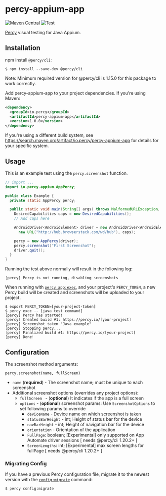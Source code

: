 # percy-appium-app

[![Maven Central](https://maven-badges.herokuapp.com/maven-central/io.percy/percy-appium-app/badge.svg)](https://maven-badges.herokuapp.com/maven-central/io.percy/percy-appium-app)
![Test](https://github.com/percy/percy-appium-java/workflows/Test/badge.svg)

[Percy](https://percy.io) visual testing for Java Appium.

## Installation

npm install `@percy/cli`:

```sh-session
$ npm install --save-dev @percy/cli
```
Note: Minimum required version for @percy/cli is 1.15.0 for this package to work correctly.

Add percy-appium-app to your project dependencies. If you're using Maven:

``` xml
<dependency>
  <groupId>io.percy</groupId>
  <artifactId>percy-appium-app</artifactId>
  <version>1.0.0</version>
</dependency>
```

If you're using a different build system, see https://search.maven.org/artifact/io.percy/percy-appium-app for details for your specific system.

## Usage

This is an example test using the `percy.screenshot` function.

``` java
// import ...
import io.percy.appium.AppPercy;

public class Example {
  private static AppPercy percy;

  public static void main(String[] args) throws MalformedURLException, InterruptedException {
    DesiredCapabilities caps = new DesiredCapabilities();
    // Add caps here

    AndroidDriver<AndroidElement> driver = new AndroidDriver<AndroidElement>(
      new URL("http://hub.browserstack.com/wd/hub"), caps);

    percy = new AppPercy(driver);
    percy.screenshot("First Screenshot");
    driver.quit();
  }
}
```

Running the test above normally will result in the following log:

```sh-session
[percy] Percy is not running, disabling screenshots
```

When running with [`percy
app:exec`](https://github.com/percy/cli/tree/master/packages/cli-app#percy-appexec), and your project's
`PERCY_TOKEN`, a new Percy build will be created and screenshots will be uploaded to your project.

```sh-session
$ export PERCY_TOKEN=[your-project-token]
$ percy exec -- [java test command]
[percy] Percy has started!
[percy] Created build #1: https://percy.io/[your-project]
[percy] Screenshot taken "Java example"
[percy] Stopping percy...
[percy] Finalized build #1: https://percy.io/[your-project]
[percy] Done!
```

## Configuration

The screenshot method arguments:

`percy.screenshot(name, fullScreen)`

- `name` (**required**) - The screenshot name; must be unique to each screenshot
- Additional screenshot options (overrides any project options):
  - `fullScreen ` - (**optional**) It indicates if the app is a full screen
  - `options` - (**optional**) screenshot params:
    Use `ScreenshotOptions` to set following params to override
      - `deviceName` - Device name on which screenshot is taken
      - `statusBarHeight` - int; Height of status bar for the device
      - `navBarHeight` - int; Height of navigation bar for the device
      - `orientation`  - Orientation of the application
      - `FullPage`: boolean; [Experimental] only supported on App Automate driver sessions [ needs @percy/cli 1.20.2+ ]
      - `ScreenLengths`: int; [Experimental] max screen lengths for fullPage [ needs @percy/cli 1.20.2+ ]
### Migrating Config

If you have a previous Percy configuration file, migrate it to the newest version with the
[`config:migrate`](https://github.com/percy/cli/tree/master/packages/cli-config#percy-configmigrate-filepath-output) command:

```sh-session
$ percy config:migrate
```
